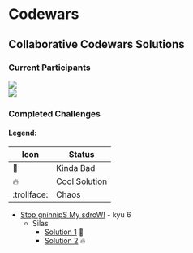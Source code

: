 # Codewars

## Collaborative Codewars Solutions

### Current Participants

<img src="https://www.codewars.com/users/ExVacuum/badges/small"/>
<br>
<img src="https://www.codewars.com/users/DaniilKi/badges/small"/>

### Completed Challenges

#### Legend:

Icon        | Status
------------| -------------
:shit:      | Kinda Bad
:fire:      | Cool Solution
:trollface: | Chaos

- [Stop gninnipS My sdroW!]() - kyu 6
    - Silas
      - [Solution 1](cpp\SpinWords\SpinWords-Silas-Attempt1\SpinWords.cpp) :shit:
      - [Solution 2](cpp\SpinWords\SpinWords-Silas-Attempt2\SpinWords.cpp) :fire: